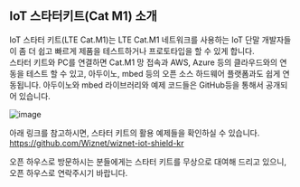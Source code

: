 ## IoT 스타터키트(Cat M1) 소개

IoT 스타터 키트(LTE Cat.M1)는 LTE Cat.M1 네트워크를 사용하는 IoT 단말 개발자들이 좀 더 쉽고 빠르게 제품을 테스트하거나 프로토타입을 할 수 있게 합니다.  
스타터 키트와 PC를 연결하면 Cat.M1 망 접속과 AWS, Azure 등의 클라우드와의 연동을 테스트 할 수 있고, 아두이노, mbed 등의 오픈 소스 하드웨어 플랫폼과도 쉽게 연동됩니다. 
아두이노와 mbed 라이브러리와 예제 코드들은 GitHub등을 통해서 공개되어 있습니다.

![image](https://user-images.githubusercontent.com/2126804/126595298-aab221dc-bc37-4dd6-b8b0-e05a0ee294ac.png)

아래 링크를 참고하시면, 스타터 키트의 활용 예제들을 확인하실 수 있습니다.  
https://github.com/Wiznet/wiznet-iot-shield-kr

오픈 하우스로 방문하시는 분들에게는 스타터 키트를 무상으로 대여해 드리고 있으니, 오픈 하우스로 연락주시기 바랍니다.

